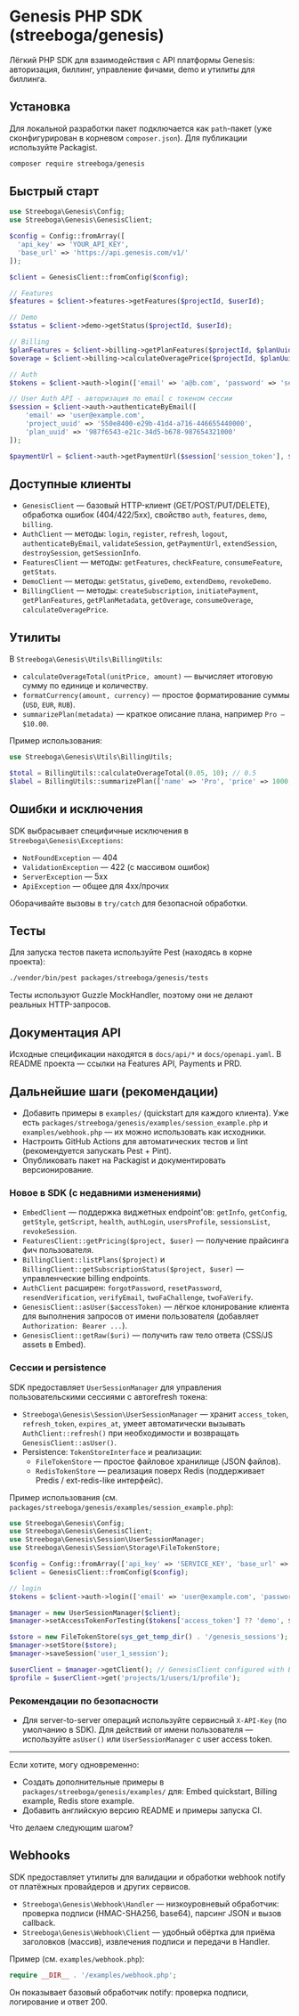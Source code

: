 # Genesis PHP SDK (streeboga/genesis)

Лёгкий PHP SDK для взаимодействия с API платформы Genesis: авторизация, биллинг, управление фичами, demo и утилиты для биллинга.

## Установка

Для локальной разработки пакет подключается как `path`-пакет (уже сконфигурирован в корневом `composer.json`). Для публикации используйте Packagist.

```bash
composer require streeboga/genesis
```

## Быстрый старт

```php
use Streeboga\Genesis\Config;
use Streeboga\Genesis\GenesisClient;

$config = Config::fromArray([
  'api_key' => 'YOUR_API_KEY',
  'base_url' => 'https://api.genesis.com/v1/'
]);

$client = GenesisClient::fromConfig($config);

// Features
$features = $client->features->getFeatures($projectId, $userId);

// Demo
$status = $client->demo->getStatus($projectId, $userId);

// Billing
$planFeatures = $client->billing->getPlanFeatures($projectId, $planUuid);
$overage = $client->billing->calculateOveragePrice($projectId, $planUuid, 'api_calls', 10);

// Auth
$tokens = $client->auth->login(['email' => 'a@b.com', 'password' => 'secret']);

// User Auth API - авторизация по email с токеном сессии
$session = $client->auth->authenticateByEmail([
    'email' => 'user@example.com',
    'project_uuid' => '550e8400-e29b-41d4-a716-446655440000',
    'plan_uuid' => '987f6543-e21c-34d5-b678-987654321000'
]);

$paymentUrl = $client->auth->getPaymentUrl($session['session_token'], $planUuid);
```

## Доступные клиенты

- `GenesisClient` — базовый HTTP-клиент (GET/POST/PUT/DELETE), обработка ошибок (404/422/5xx), свойство `auth`, `features`, `demo`, `billing`.
- `AuthClient` — методы: `login`, `register`, `refresh`, `logout`, `authenticateByEmail`, `validateSession`, `getPaymentUrl`, `extendSession`, `destroySession`, `getSessionInfo`.
- `FeaturesClient` — методы: `getFeatures`, `checkFeature`, `consumeFeature`, `getStats`.
- `DemoClient` — методы: `getStatus`, `giveDemo`, `extendDemo`, `revokeDemo`.
- `BillingClient` — методы: `createSubscription`, `initiatePayment`, `getPlanFeatures`, `getPlanMetadata`, `getOverage`, `consumeOverage`, `calculateOveragePrice`.

## Утилиты

В `Streeboga\Genesis\Utils\BillingUtils`:

- `calculateOverageTotal(unitPrice, amount)` — вычисляет итоговую сумму по единице и количеству.
- `formatCurrency(amount, currency)` — простое форматирование суммы (`USD`, `EUR`, `RUB`).
- `summarizePlan(metadata)` — краткое описание плана, например `Pro — $10.00`.

Пример использования:

```php
use Streeboga\Genesis\Utils\BillingUtils;

$total = BillingUtils::calculateOverageTotal(0.05, 10); // 0.5
$label = BillingUtils::summarizePlan(['name' => 'Pro', 'price' => 1000, 'currency' => 'RUB']);
```

## Ошибки и исключения

SDK выбрасывает специфичные исключения в `Streeboga\Genesis\Exceptions`:

- `NotFoundException` — 404
- `ValidationException` — 422 (с массивом ошибок)
- `ServerException` — 5xx
- `ApiException` — общее для 4xx/прочих

Оборачивайте вызовы в `try/catch` для безопасной обработки.

## Тесты

Для запуска тестов пакета используйте Pest (находясь в корне проекта):

```bash
./vendor/bin/pest packages/streeboga/genesis/tests
```

Тесты используют Guzzle MockHandler, поэтому они не делают реальных HTTP-запросов.

## Документация API

Исходные спецификации находятся в `docs/api/*` и `docs/openapi.yaml`. В README проекта — ссылки на Features API, Payments и PRD.

## Дальнейшие шаги (рекомендации)

- Добавить примеры в `examples/` (quickstart для каждого клиента). Уже есть `packages/streeboga/genesis/examples/session_example.php` и `examples/webhook.php` — их можно использовать как исходники.
- Настроить GitHub Actions для автоматических тестов и lint (рекомендуется запускать Pest + Pint).
- Опубликовать пакет на Packagist и документировать версионирование.

### Новое в SDK (с недавними изменениями)

- `EmbedClient` — поддержка виджетных endpoint'ов: `getInfo`, `getConfig`, `getStyle`, `getScript`, `health`, `authLogin`, `usersProfile`, `sessionsList`, `revokeSession`.
- `FeaturesClient::getPricing($project, $user)` — получение прайсинга фич пользователя.
- `BillingClient::listPlans($project)` и `BillingClient::getSubscriptionStatus($project, $user)` — управленческие billing endpoints.
- `AuthClient` расширен: `forgotPassword`, `resetPassword`, `resendVerification`, `verifyEmail`, `twoFaChallenge`, `twoFaVerify`.
- `GenesisClient::asUser($accessToken)` — лёгкое клонирование клиента для выполнения запросов от имени пользователя (добавляет `Authorization: Bearer ...`).
- `GenesisClient::getRaw($uri)` — получить raw тело ответа (CSS/JS assets в Embed).

### Сессии и persistence

SDK предоставляет `UserSessionManager` для управления пользовательскими сессиями с автorefresh токена:

- `Streeboga\Genesis\Session\UserSessionManager` — хранит `access_token`, `refresh_token`, `expires_at`, умеет автоматически вызывать `AuthClient::refresh()` при необходимости и возвращать `GenesisClient::asUser()`.
- Persistence: `TokenStoreInterface` и реализации:
  - `FileTokenStore` — простое файловое хранилище (JSON файлов).
  - `RedisTokenStore` — реализация поверх Redis (поддерживает Predis / ext-redis-like интерфейс).

Пример использования (см. `packages/streeboga/genesis/examples/session_example.php`):

```php
use Streeboga\Genesis\Config;
use Streeboga\Genesis\GenesisClient;
use Streeboga\Genesis\Session\UserSessionManager;
use Streeboga\Genesis\Session\Storage\FileTokenStore;

$config = Config::fromArray(['api_key' => 'SERVICE_KEY', 'base_url' => 'https://api.genesis.com/v1/']);
$client = GenesisClient::fromConfig($config);

// login
$tokens = $client->auth->login(['email' => 'user@example.com', 'password' => 'secret']);

$manager = new UserSessionManager($client);
$manager->setAccessTokenForTesting($tokens['access_token'] ?? 'demo', $tokens['refresh_token'] ?? 'demo', $tokens['expires_in'] ?? 3600);

$store = new FileTokenStore(sys_get_temp_dir() . '/genesis_sessions');
$manager->setStore($store);
$manager->saveSession('user_1_session');

$userClient = $manager->getClient(); // GenesisClient configured with Bearer token
$profile = $userClient->get('projects/1/users/1/profile');
```

### Рекомендации по безопасности

- Для server-to-server операций используйте сервисный `X-API-Key` (по умолчанию в SDK). Для действий от имени пользователя — используйте `asUser()` или `UserSessionManager` с user access token.

---

Если хотите, могу одновременно:
- Создать дополнительные примеры в `packages/streeboga/genesis/examples/` для: Embed quickstart, Billing example, Redis store example.
- Добавить английскую версию README и примеры запуска CI.

Что делаем следующим шагом?

## Webhooks

SDK предоставляет утилиты для валидации и обработки webhook notify от платёжных провайдеров и других сервисов.

- `Streeboga\Genesis\Webhook\Handler` — низкоуровневый обработчик: проверка подписи (HMAC-SHA256, base64), парсинг JSON и вызов callback.
- `Streeboga\Genesis\Webhook\Client` — удобный обёртка для приёма заголовков (массив), извлечения подписи и передачи в Handler.

Пример (см. `examples/webhook.php`):

```php
require __DIR__ . '/examples/webhook.php';
```

Он показывает базовый обработчик notify: проверка подписи, логирование и ответ 200. 
